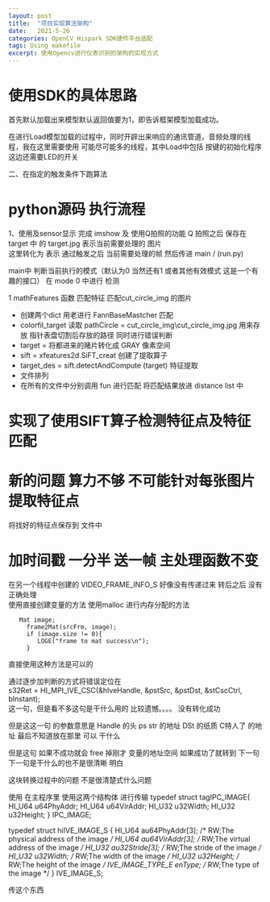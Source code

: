 ```yaml
---
layout: post
title:  "项目实现算法架构"
date:   2021-5-26
categories: OpenCV Hispark SDK硬件平台适配
tags: Using makefile
excerpt: 使用Opencv进行仪表识别的架构的实现方式
--- 
```

# 使用SDK的具体思路  
首先默认加载出来模型默认返回值要为1，即告诉框架模型加载成功。

在进行Load模型加载的过程中，同时开辟出来响应的通讯管道，音频处理的线程，我在这里需要使用  可能尽可能多的线程，其中Load中包括 按键的初始化程序  这边还需要LED的开关



二、在指定的触发条件下跑算法




# python源码 执行流程
1、使用及sensor显示   完成 imshow 及  使用Q拍照的功能  Q 拍照之后 保存在  target 中  的 target.jpg 表示当前需要处理的 图片    
这里转化为  表示 通过触发之后 当前需要处理的帧  然后传进 main / (run.py)


main中 判断当前执行的模式（默认为0  当然还有1   或者其他有效模式  这是一个有趣的接口）  在  mode 0  中进行 检测 


1 mathFeatures 函数 匹配特征  匹配cut_circle_img 的图片
- 创建两个dict 用老进行 FannBaseMastcher 匹配 
- colorfil_target 读取 pathCircle = cut_circle_img\\cut_circle_img.jpg 用来存放 指针表盘切割后存放的路径  同时进行错误判断
- target = 将都进来的赌片转化成 GRAY 像素空间
- sift = xfeatures2d.SiFT_creat  创建了提取算子
- target_des = sift.detectAndCompute (target)   特征提取   
- 文件排列 
- 在所有的文件中分别调用 fun 进行匹配 将匹配结果放进 distance list 中


# 实现了使用SIFT算子检测特征点及特征匹配



# 新的问题 算力不够  不可能针对每张图片提取特征点
将找好的特征点保存到 文件中



# 加时间戳  一分半 送一帧   主处理函数不变  
在另一个线程中创建的 VIDEO_FRAME_INFO_S 好像没有传递过来 转后之后 没有正确处理  
使用直接创建变量的方法 
使用malloc 进行内存分配的方法   
```
   Mat image;
     frame2Mat(srcFrm, image);
     if (image.size != 0){
        LOGE("frame to mat success\n");
     }
```
直接使用这种方法是可以的

通过逐步加判断的方式将错误定位在  
s32Ret = HI_MPI_IVE_CSC(&hIveHandle, &pstSrc, &pstDst, &stCscCtrl, bInstant);  
这一句，但是看不多这句是干什么用的    比较遗憾。。。。    没有转化成功

但是这这一句 的参数意思是   Handle 的头   ps str 的地址   DSt 的纸质  C特人了
的地址   最后不知道放在那里  可以 干什么


 但是这句 如果不成功就会 free 掉刚才 变量的地址空间  如果成功了就转到 下一句  下一句是干什么的也不是很清晰 明白  


 这块转换过程中的问题  不是很清楚式什么问题  

使用  在主程序里    使用这两个结构体  进行传输 
typedef struct tagIPC_IMAGE{
    HI_U64 u64PhyAddr;
    HI_U64 u64VirAddr;
    HI_U32 u32Width;
    HI_U32 u32Height;
} IPC_IMAGE;

typedef struct hiIVE_IMAGE_S {
    HI_U64 au64PhyAddr[3];   /* RW;The physical address of the image */
    HI_U64 au64VirAddr[3];   /* RW;The virtual address of the image */
    HI_U32 au32Stride[3];    /* RW;The stride of the image */
    HI_U32 u32Width;         /* RW;The width of the image */
    HI_U32 u32Height;        /* RW;The height of the image */
    IVE_IMAGE_TYPE_E enType; /* RW;The type of the image */
} IVE_IMAGE_S;


 传这个东西
